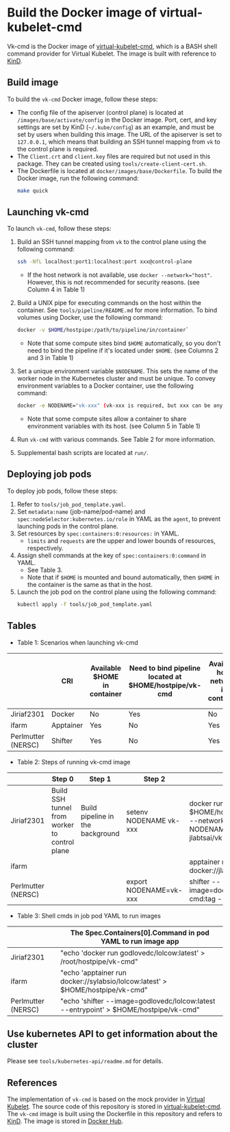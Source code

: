 # Build the Docker image of virtual-kubelet-cmd
Vk-cmd is the Docker image of [virtual-kubelet-cmd](https://github.com/tsaie79/virtual-kubelet-cmd), which is a BASH shell command provider for Virtual Kubelet. The image is built with reference to [KinD](https://github.com/kubernetes-sigs/kind).

## Build image
To build the `vk-cmd` Docker image, follow these steps:

- The config file of the apiserver (control plane) is located at `/images/base/activate/config` in the Docker image. Port, cert, and key settings are set by KinD (`~/.kube/config`) as an example, and must be set by users when building this image. The URL of the apiserver is set to `127.0.0.1`, which means that building an SSH tunnel mapping from `vk` to the control plane is required.
- The `Client.crt` and `client.key` files are required but not used in this package. They can be created using `tools/create-client-cert.sh`.
- The Dockerfile is located at `docker/images/base/Dockerfile`. To build the Docker image, run the following command:
  ```bash
  make quick
  ```

## Launching vk-cmd
To launch `vk-cmd`, follow these steps:

1. Build an SSH tunnel mapping from `vk` to the control plane using the following command:
    ```bash
    ssh -NfL localhost:port1:localhost:port xxx@control-plane
    ```
    - If the host network is not available, use `docker --network="host"`. However, this is not recommended for security reasons. (see Column 4 in Table 1)

2. Build a UNIX pipe for executing commands on the host within the container. See `tools/pipeline/README.md` for more information. To bind volumes using Docker, use the following command:
    ```bash
    docker -v $HOME/hostpipe:/path/to/pipeline/in/container`
    ```
    - Note that some compute sites bind `$HOME` automatically, so you don't need to bind the pipeline if it's located under `$HOME`. (see Columns 2 and 3 in Table 1)

3. Set a unique environment variable `$NODENAME`. This sets the name of the worker node in the Kubernetes cluster and must be unique. To convey environment variables to a Docker container, use the following command:
    ```bash
    docker -e NODENAME="vk-xxx" (vk-xxx is required, but xxx can be any string)
    ```
    - Note that some compute sites allow a container to share environment variables with its host. (see Column 5 in Table 1)

4. Run `vk-cmd` with various commands. See Table 2 for more information.

5. Supplemental bash scripts are located at `run/`.


## Deploying job pods
To deploy job pods, follow these steps:

1. Refer to `tools/job_pod_template.yaml`.
2. Set `metadata:name` (job-name/pod-name) and `spec:nodeSelector:kubernetes.io/role` in YAML as the `agent`, to prevent launching pods in the control plane.
3. Set resources by `spec:containers:0:resources:` in YAML.
    - `limits` and `requests` are the upper and lower bounds of resources, respectively.
4. Assign shell commands at the key of `spec:containers:0:command` in YAML.
    - See Table 3.
    - Note that if `$HOME` is mounted and bound automatically, then `$HOME` in the container is the same as that in the host.
5. Launch the job pod on the control plane using the following command:
    ```bash
    kubectl apply -f tools/job_pod_template.yaml
    ```

## Tables
- Table 1: Scenarios when launching vk-cmd

|                    | CRI       | Available $HOME in container | Need to bind pipeline located at $HOME/hostpipe/vk-cmd | Available host network in container | Available env variables from host shell |
|--------------------|-----------|------------------------------|---------------------------------------------------------|-------------------------------------|-----------------------------------------|
| Jiriaf2301         | Docker    | No                           | Yes                           | No                                  | No                                      |
| ifarm              | Apptainer | Yes                          | No                                                      | Yes                                 | Yes                                     |
| Perlmutter (NERSC) | Shifter   | Yes                          | No                                                      | Yes                                 | Yes                                     |

- Table 2: Steps of running vk-cmd image

|                    | Step 0                                        | Step 1                           | Step 2                | Step 3                                                                                                  |
|--------------------|-----------------------------------------------|----------------------------------|-----------------------|---------------------------------------------------------------------------------------------------------|
| Jiriaf2301         | Build SSH tunnel from worker to control plane | Build pipeline in the background | setenv NODENAME vk-xxx | docker run -d -v $HOME/hostpipe:/root/hostpipe --network="host" -e NODENAME=$NODENAME jlabtsai/vk-cmd:tag |
| ifarm              |                                               |                                  |                       | apptainer run docker://jlabtsai/vk-cmd:tag                                                              |
| Perlmutter (NERSC) |                                               |                                  | export NODENAME=vk-xxx | shifter --image=docker:jlabtsai/vk-cmd:tag --entrypoint                                               |



- Table 3: Shell cmds in job pod YAML to run images

|                    | The Spec.Containers[0].Command in pod YAML to run image app                                                             |
|--------------------|-------------------------------------------------------------------------------------------------|
| Jiriaf2301         | "echo 'docker run godlovedc/lolcow:latest' > /root/hostpipe/vk-cmd"                               |
| ifarm              | "echo 'apptainer run docker://sylabsio/lolcow:latest' > $HOME/hostpipe/vk-cmd"   |
| Perlmutter (NERSC) | "echo 'shifter --image=godlovedc/lolcow:latest --entrypoint' > $HOME/hostpipe/vk-cmd" |


## Use kubernetes API to get information about the cluster
Please see `tools/kubernetes-api/readme.md` for details.


## References
The implementation of `vk-cmd` is based on the mock provider in [Virtual Kubelet](https://github.com/virtual-kubelet/virtual-kubelet). The source code of this repository is stored in [virtual-kubelet-cmd](https://github.com/tsaie79/virtual-kubelet-cmd). The `vk-cmd` image is built using the Dockerfile in this repository and refers to [KinD](https://github.com/kubernetes-sigs/kind). The image is stored in [Docker Hub](https://hub.docker.com/repository/docker/jlabtsai/vk-cmd). 